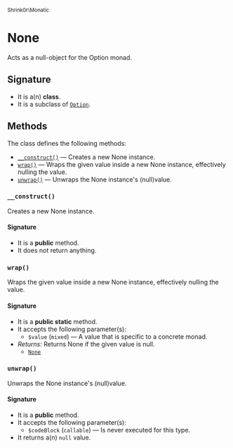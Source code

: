 <small>Shrink0r\Monatic</small>

None
====

Acts as a null-object for the Option monad.

Signature
---------

- It is a(n) **class**.
- It is a subclass of [`Option`](../../Shrink0r/Monatic/Option.md).

Methods
-------

The class defines the following methods:

- [`__construct()`](#__construct) &mdash; Creates a new None instance.
- [`wrap()`](#wrap) &mdash; Wraps the given value inside a new None instance, effectively nulling the value.
- [`unwrap()`](#unwrap) &mdash; Unwraps the None instance&#039;s (null)value.

### `__construct()` <a name="__construct"></a>

Creates a new None instance.

#### Signature

- It is a **public** method.
- It does not return anything.

### `wrap()` <a name="wrap"></a>

Wraps the given value inside a new None instance, effectively nulling the value.

#### Signature

- It is a **public static** method.
- It accepts the following parameter(s):
    - `$value` (`mixed`) &mdash; A value that is specific to a concrete monad.
- _Returns:_ Returns None if the given value is null.
    - [`None`](../../Shrink0r/Monatic/None.md)

### `unwrap()` <a name="unwrap"></a>

Unwraps the None instance&#039;s (null)value.

#### Signature

- It is a **public** method.
- It accepts the following parameter(s):
    - `$codeBlock` (`callable`) &mdash; Is never executed for this type.
- It returns a(n) `null` value.

